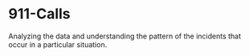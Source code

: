 # 911-Calls
Analyzing the data and understanding the pattern of the incidents that occur in a particular situation.
